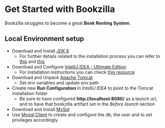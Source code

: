 # Get Started with Bookzilla

Bookzilla struggles to become a great **Book Renting System**.

## Local Environment setup

- Download and Install [JDK 8](http://www.oracle.com/technetwork/java/javase/downloads/jdk8-downloads-2133151.html)
  - For further details related to the installation process you can refer to [this](https://docs.oracle.com/javase/8/docs/technotes/guides/install/linux_jdk.html) and [this](http://stackoverflow.com/questions/9612941/how-to-set-java-environment-path-in-ubuntu)
- Download and Configure [IntelliJ IDEA - Ultimate Edition](https://www.jetbrains.com/idea/?fromMenu#chooseYourEdition)
  - For installation instructions you can check [this resource](https://www.jetbrains.com/help/idea/2016.2/installing-and-launching.html)
- Download and Unpack [Apache Tomcat](https://tomcat.apache.org/download-80.cgi)
  - Set env variables and update env path
- Create new **Run Configuration** in *IntelliJ IDEA* to point to the Tomcat installation folder
  - Be sure to have configured **http://localhost:8080/** as a launch url, and to have that bookzilla artifact set in the *Before launch* section
- Download and Install [MySql](https://www.digitalocean.com/community/tutorials/how-to-install-mysql-on-ubuntu-14-04)
- Use [Mysql Client](https://www.tutorialspoint.com/mysql/mysql-administration.htm) to create and configure the db, the user and to set privileges accordingly.
